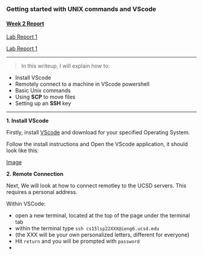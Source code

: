 
### Getting started with UNIX commands and VScode
#### [Week 2 Report](https://docs.google.com/document/d/1ZJsxrCRiXRbgBpAxhTRwIIqs2-xILh4EZEXfhyADS7I/edit)

[Lab Report 1](lab-report-1-week-2.html)

[Lab Report 1](https://Holden-B.github.io/CSE15-LAB-reports/lab-report-1-week-2.html)


---------------------------------------------------------

> In this writeup, I will explain how to:
- Install VScode
- Remotely connect to a machine in VScode powershell
- Basic Unix commands
- Using **SCP** to move files
- Setting up an **SSH** key

------------------------------------------------------------

**1. Install VScode**

Firstly, install [VScode](https://code.visualstudio.com/) and download for your specified Operating System.

Follow the install instructions and Open the VScode application, it should look like this:

[Image]()



**2. Remote Connection**

Next, We will look at how to connect remotley to the UCSD servers. This requires a personal address. 

Within VSCode:
- open a new terminal, located at the top of the page under the terminal tab
- within the terminal type `ssh cs15lsp22XXX@ieng6.ucsd.edu`
- (the XXX will be your own personalized letters, different for everyone)
- Hit `return` and you will be prompted with `password`
-









